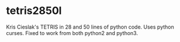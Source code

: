 # tetris2850l

Kris Cieslak's TETRIS in 28 and 50 lines of python code.
Uses python curses. Fixed to work from both python2 and python3.
